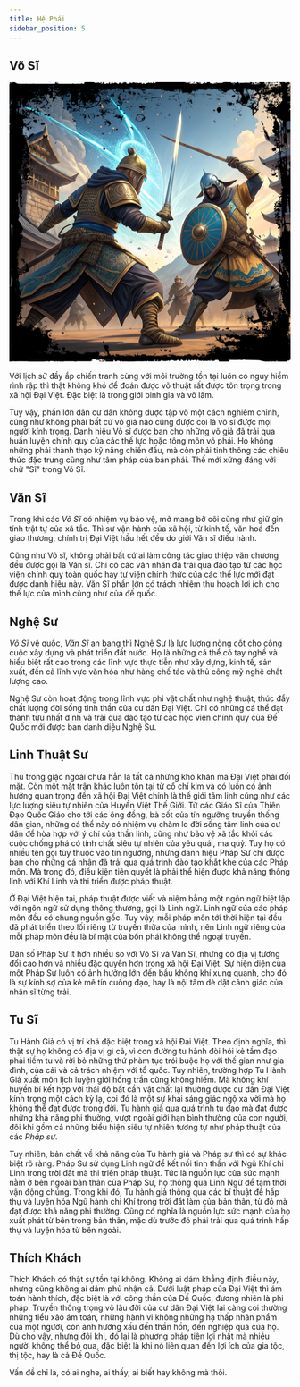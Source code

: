 ```yaml
---
title: Hệ Phái
sidebar_position: 5
---
```


## Võ Sĩ
<img src="/static/img/illustration/fighters-practice.png" width=840 height=500 alt="Hình minh họa Võ Sĩ">

Với lịch sử đầy ắp chiến tranh cùng với môi trường tồn tại luôn có nguy hiểm rình rập thì thật không khó để đoán được võ thuật rất được tôn trọng trong xã hội Đại Việt. Đặc biệt là trong giới binh gia và võ lâm. 

Tuy vậy, phần lớn dân cư dân không được tập võ một cách nghiêm chỉnh, cũng như không phải bất cứ võ giả nào cũng được coi là võ sĩ được mọi người kính trọng. Danh hiệu Võ sĩ được ban cho những võ giả đã trải qua huấn luyện chính quy của các thế lực hoặc tông môn võ phái. Họ không những phải thành thạo kỹ năng chiến đấu, mà còn phải tinh thông các chiêu thức đặc trưng cũng như tâm pháp của bản phái. Thế mới xứng đáng với chữ "Sĩ" trong Võ Sĩ.


## Văn Sĩ

Trong khi các *Võ Sĩ* có nhiệm vụ bảo vệ, mở mang bờ cõi cũng như giữ gìn tính trật tự của xã tắc. Thì sự vận hành của xã hội, từ kinh tế, văn hoá đến giao thương, chính trị Đại Việt hầu hết đều do giới Văn sĩ điều hành. 

Cũng như Võ sĩ, không phải bất cứ ai làm công tác giao thiệp văn chương đều được gọi là Văn sĩ. Chỉ có các văn nhân đã trải qua đào tạo từ các học viện chính quy toàn quốc hay tư viện chính thức của các thế lực mới đạt được danh hiệu này. Văn Sĩ phần lớn có trách nhiệm thu hoạch lợi ích cho thế lực của mình cũng như của đế quốc.


## Nghệ Sư

*Võ Sĩ* vệ quốc, *Văn Sĩ* an bang thì Nghệ Sư là lực lượng nòng cốt cho công cuộc xây dựng và phát triển đất nước. Họ là những cá thể có tay nghề và hiểu biết rất cao trong các lĩnh vực thực tiễn như xây dựng, kinh tế, sản xuất, đến cả lĩnh vực văn hóa như hàng chế tác và thủ công mỹ nghệ chất lượng cao. 

Nghệ Sư còn hoạt động trong lĩnh vực phi vật chất như nghệ thuật, thúc đẩy chất lượng đời sống tinh thần của cư dân Đại Việt. Chỉ có những cá thể đạt thành tựu nhất định và trải qua đào tạo từ các học viện chính quy của Đế Quốc mới được ban danh diệu Nghệ Sư.

## Linh Thuật Sư
Thù trong giặc ngoài chưa hẳn là tất cả những khó khăn mà Đại Việt phải đối mặt. Còn một mặt trận khác luôn tồn tại từ cổ chí kim và có luôn có ảnh hưởng quan trọng đến xã hội Đại Việt chính là thế giới tâm linh cũng như các lực lượng siêu tự nhiên của Huyền Việt Thế Giới. Từ các Giáo Sĩ của Thiên Đạo Quốc Giáo cho tới các ông đồng, bà cốt của tín ngưỡng truyền thống dân gian, những cá thể này có nhiệm vụ chăm lo đời sống tâm linh của cư dân để hòa hợp với ý chí của thần linh, cũng như bảo vệ xã tắc khỏi các cuộc chống phá có tính chất siêu tự nhiên của yêu quái, ma quỷ. Tuy họ có nhiều tên gọi tùy thuộc vào tín ngưỡng, nhưng danh hiệu Pháp Sư chỉ được ban cho những cá nhân đã trải qua quá trình đào tạo khắt khe của các Pháp môn. Mà trong đó, điều kiện tiên quyết là phải thể hiện được khả năng thông linh với Khí Linh và thi triển được pháp thuật. 

Ở Đại Việt hiện tại, pháp thuật được viết và niệm bằng một ngôn ngữ biệt lập với ngôn ngữ sử dụng thông thường, gọi là Linh ngữ. Linh ngữ của các pháp môn đều có chung nguồn gốc. Tuy vậy, mỗi pháp môn tới thời hiện tại đều đã phát triển theo lối riêng từ truyền thừa của mình, nên Linh ngữ riêng của mỗi pháp môn đều là bí mật của bổn phái không thể ngoại truyền.

Dân số Pháp Sư ít hơn nhiều so với Võ Sĩ và Văn Sĩ, nhưng có địa vị tương đối cao hơn và nhiều đặc quyền hơn trong xã hội Đại Việt. Sự hiện diện của một Pháp Sư luôn có ảnh hưởng lớn đến bầu không khí xung quanh, cho đó là sự kính sợ của kẻ mê tín cuồng đạo, hay là nội tâm dè dặt cảnh giác của nhân sĩ từng trải.

## Tu Sĩ

Tu Hành Giả có vị trí khá đặc biệt trong xã hội Đại Việt. Theo định nghĩa, thì thật sự họ không có địa vị gì cả, vì con đường tu hành đòi hỏi kẻ tầm đạo phải tiềm tu và rời bỏ những thứ phàm tục trói buộc họ với thế gian như gia đình, của cải và cả trách nhiệm với tổ quốc. Tuy nhiên, trường hợp Tu Hành Giả xuất môn lịch luyện giới hồng trần cũng không hiếm. Mà không khí huyền bí kết hợp với thái độ bất cần vật chất lại thường được cư dân Đại Việt kính trọng một cách kỳ lạ, coi đó là một sự khai sáng giác ngộ xa vời mà họ không thể đạt được trong đời.
Tu hành giả qua quá trình tu đạo mà đạt được những khả năng phi thường, vượt ngoài giới hạn bình thường của con người, đôi khi gồm cả những biểu hiện siêu tự nhiên tương tự như pháp thuật của các *Pháp sư*.

Tuy nhiên, bản chất về khả năng của Tu hành giả và Pháp sư thì có sự khác biệt rõ ràng. Pháp Sư sử dụng Linh ngữ để kết nối tinh thần với Ngũ Khí chi Linh trong trời đất mà thi triển pháp thuật. Tức là nguồn lực của sức mạnh nằm ở bên ngoài bản thân của Pháp Sư, họ thông qua Linh Ngữ để tạm thời vận động chúng. Trong khi đó, Tu hành giả thông qua các bí thuật để hấp thụ và luyện hóa Ngũ hành chi Khí trong trời đất làm của bản thân, từ đó mà đạt được khả năng phi thường. Cũng có nghĩa là nguồn lực sức mạnh của họ xuất phát từ bên trong bản thân, mặc dù trước đó phải trải qua quá trình hấp thụ và luyện hóa từ bên ngoài.

## Thích Khách

Thích Khách có thật sự tồn tại không. Không ai dám khẳng định điều này, nhưng cũng không ai dám phủ nhận cả.
Dưới luật pháp của Đại Việt thì ám toán hành thích, đặc biệt là với công thần của Đế Quốc, đương nhiên là phi pháp.
Truyền thống trọng võ lâu đời của cư dân Đại Việt lại càng coi thường những tiểu xảo ám toán, những hành vi không những hạ thấp nhân phẩm của một người, còn ảnh hưởng xấu đến thần hồn, đến nghiệp quả của họ.
Dù cho vậy, nhưng đôi khi, đó lại là phương pháp tiện lợi nhất mà nhiều người không thể bỏ qua, đặc biệt là khi nó liên quan đến lợi ích của gia tộc, thị tộc, hay là cả Đế Quốc. 

Vấn đề chỉ là, có ai nghe, ai thấy, ai biết hay không mà thôi.